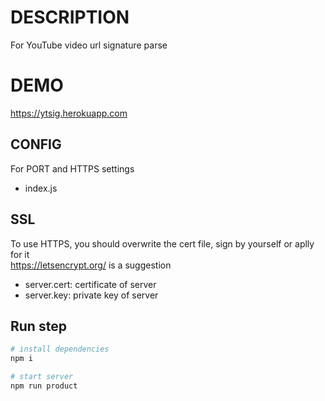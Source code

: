 # DESCRIPTION
For YouTube video url signature parse

# DEMO
https://ytsig.herokuapp.com

## CONFIG
For PORT and HTTPS settings
- index.js

## SSL
To use HTTPS, you should overwrite the cert file, sign by yourself or aplly for it  
https://letsencrypt.org/ is a suggestion
- server.cert: certificate of server
- server.key: private key of server

## Run step
``` bash
# install dependencies
npm i

# start server
npm run product
```

